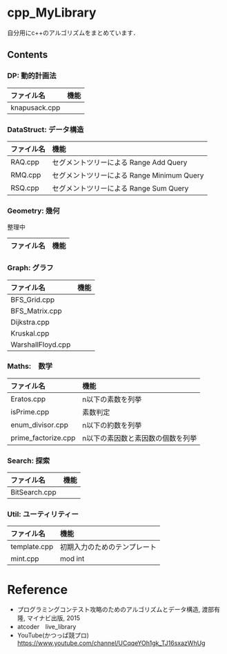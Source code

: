 # cpp_MyLibrary
自分用にc++のアルゴリズムをまとめています．

## Contents
 
### DP: 動的計画法

|ファイル名     |機能     |
|:------------|:-------|
|knapusack.cpp||

### DataStruct: データ構造

|ファイル名|機能|
|:-------|:-------|
|RAQ.cpp |セグメントツリーによる Range Add Query|
|RMQ.cpp |セグメントツリーによる Range Minimum Query|
|RSQ.cpp |セグメントツリーによる Range Sum Query|

### Geometry: 幾何
整理中

|ファイル名|機能|
|:-------|:-------|


### Graph: グラフ
|ファイル名|機能|
|:----------------|:-------|
|BFS_Grid.cpp     |        |
|BFS_Matrix.cpp   |        |
|Dijkstra.cpp     |        |
|Kruskal.cpp      |        |
|WarshallFloyd.cpp|        |

### Maths:　数学
|ファイル名|機能|
|:------------|:-------|
|Eratos.cpp   |n以下の素数を列挙|
|isPrime.cpp  |素数判定|
|enum_divisor.cpp|n以下の約数を列挙|
|prime_factorize.cpp|n以下の素因数と素因数の個数を列挙|

### Search: 探索
|ファイル名|機能|
|:------------|:-------|
|BitSearch.cpp||

### Util: ユーティリティー
|ファイル名|機能|
|:------------|:-------|
|template.cpp |初期入力のためのテンプレート|
|mint.cpp|mod int|

# Reference
- プログラミングコンテスト攻略のためのアルゴリズムとデータ構造, 渡部有隆, マイナビ出版, 2015
- atcoder　live_library
- YouTube(かつっぱ競プロ) https://www.youtube.com/channel/UCqqeYOh1gk_TJ16sxazWhUg
